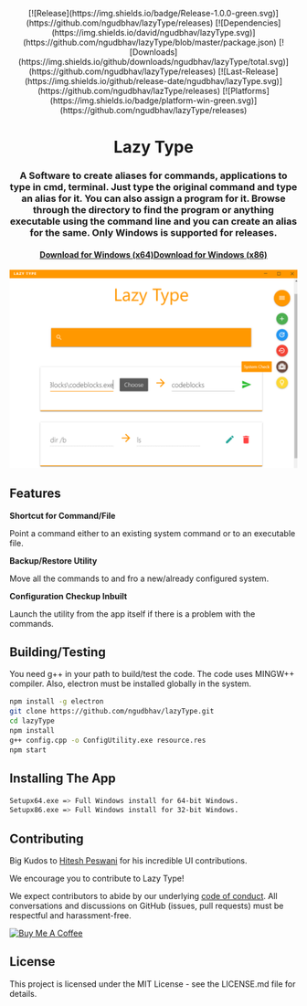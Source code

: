 <p align="center">
[![Release](https://img.shields.io/badge/Release-1.0.0-green.svg)](https://github.com/ngudbhav/lazyType/releases)
[![Dependencies](https://img.shields.io/david/ngudbhav/lazyType.svg)](https://github.com/ngudbhav/lazyType/blob/master/package.json)
[![Downloads](https://img.shields.io/github/downloads/ngudbhav/lazyType/total.svg)](https://github.com/ngudbhav/lazyType/releases)
[![Last-Release](https://img.shields.io/github/release-date/ngudbhav/lazyType.svg)](https://github.com/ngudbhav/lazType/releases)
[![Platforms](https://img.shields.io/badge/platform-win-green.svg)](https://github.com/ngudbhav/lazyType/releases)
</p>

<h1 align="center"> Lazy Type</h1>
<h3 align="center">
A Software to create aliases for commands, applications to type in cmd, terminal. Just type the original command and type an alias for it. You can also assign a program for it. Browse through the directory to find the program or anything executable using the command line and you can create an alias for the same. Only Windows is supported for releases.
</h3>
<h4 align="center">
<a href="https://github.com/ngudbhav/lazyType/releases/download/v1.0.0/Setupx64.exe">Download for Windows (x64)</a><a href="https://github.com/ngudbhav/lazyType/releases/download/v1.0.0/Setupx86.exe">Download for Windows (x86)</a></h4>

![IMG Page](static/images/ss1.png)

## Features

**Shortcut for Command/File**

Point a command either to an existing system command or to an executable file.

**Backup/Restore Utility**

Move all the commands to and fro a new/already configured system.

**Configuration Checkup Inbuilt**

Launch the utility from the app itself if there is a problem with the commands.

## Building/Testing

You need g++ in your path to build/test the code. The code uses MINGW++ compiler. Also, electron must be installed globally in the system.

```sh
npm install -g electron
git clone https://github.com/ngudbhav/lazyType.git
cd lazyType
npm install
g++ config.cpp -o ConfigUtility.exe resource.res
npm start
```

## Installing The App

```sh
Setupx64.exe => Full Windows install for 64-bit Windows.
Setupx86.exe => Full Windows install for 32-bit Windows.
```

## Contributing

Big Kudos to <a href="http://github.com/hit-11">Hitesh Peswani</a> for his incredible UI contributions.

We encourage you to contribute to Lazy Type!

We expect contributors to abide by our underlying [code of conduct](./.github/CODE_OF_CONDUCT.md).
All conversations and discussions on GitHub (issues, pull requests)
must be respectful and harassment-free.

<a href="https://www.buymeacoffee.com/ngudbhav" target="_blank"><img src="https://bmc-cdn.nyc3.digitaloceanspaces.com/BMC-button-images/custom_images/orange_img.png" alt="Buy Me A Coffee" style="height: auto !important;width: auto !important;" ></a>

## License

This project is licensed under the MIT License - see the LICENSE.md file for details.
